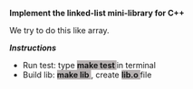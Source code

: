 <p>
    <b>
        Implement the linked-list mini-library for C++ 
    </b>
</p>
<p>
    We try to do this like array.
</p>
<b><i>Instructions</i></b>
<ul> 
    <li>Run test: type <b style="background-color:rgb(182, 177, 177)"> make test </b> in terminal</li>
    <li>Build lib: <b style="background-color:rgb(182, 177, 177)"> make lib </b>, create <b style="background-color:rgb(182, 177, 177)"> lib.o </b> file</li>
</ul>
    
</p>